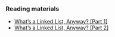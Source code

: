 
### Reading materials
- [What’s a Linked List, Anyway? [Part 1]](https://medium.com/basecs/whats-a-linked-list-anyway-part-1-d8b7e6508b9d)
- [What’s a Linked List, Anyway? [Part 2]](https://medium.com/basecs/whats-a-linked-list-anyway-part-2-131d96f71996)
